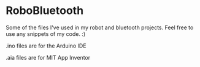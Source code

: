 # RoboBluetooth
Some of the files I've used in my robot and bluetooth projects. Feel free to use any snippets of my code. :)
<p>
.ino files are for the Arduino IDE
</p>
<p>
.aia files are for MIT App Inventor
</p>

